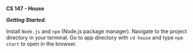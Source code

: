 **CS 147 - House**

***Getting Started.***

Install `Node.js` and `npm` (Node.js package manager). 
Navigate to the project directory in your terminal. Go to app directory with `cd house` and type `npm start` to open in the browser.
